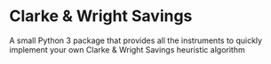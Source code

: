 # Clarke & Wright Savings 
A small Python 3 package that provides all the instruments to quickly implement your own Clarke &amp; Wright Savings heuristic algorithm 
